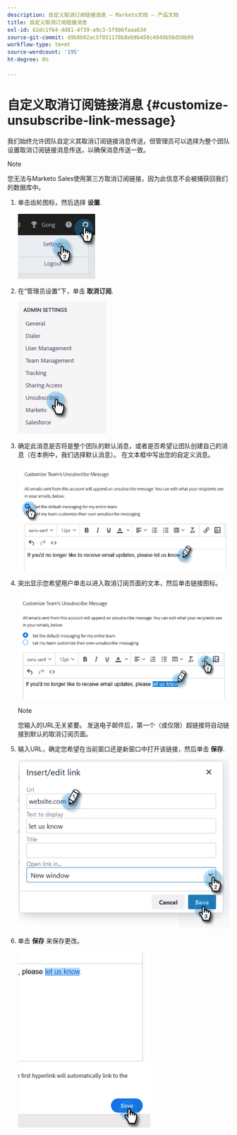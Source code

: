 ```yaml
---
description: 自定义取消订阅链接消息 — Marketo文档 — 产品文档
title: 自定义取消订阅链接消息
exl-id: 62dc1f64-dd81-4f39-a9c3-5f986faaa634
source-git-commit: d9b8b92ac5f051178b8eb9b450c4949b56d50b99
workflow-type: tm+mt
source-wordcount: '195'
ht-degree: 0%

---
```


# 自定义取消订阅链接消息 {#customize-unsubscribe-link-message}

我们始终允许团队自定义其取消订阅链接消息传送，但管理员可以选择为整个团队设置取消订阅链接消息传送，以确保消息传送一致。

>[!NOTE]
>
>您无法与Marketo Sales使用第三方取消订阅链接，因为此信息不会被捕获回我们的数据库中。

1. 单击齿轮图标，然后选择 **设置**.

   ![](assets/customize-unsubscribe-link-message-1.png)

1. 在“管理员设置”下，单击 **取消订阅**.

   ![](assets/customize-unsubscribe-link-message-2.png)

1. 确定此消息是否将是整个团队的默认消息，或者是否希望让团队创建自己的消息（在本例中，我们选择默认消息）。 在文本框中写出您的自定义消息。

   ![](assets/customize-unsubscribe-link-message-3.png)

1. 突出显示您希望用户单击以进入取消订阅页面的文本，然后单击链接图标。

   ![](assets/customize-unsubscribe-link-message-4.png)

   >[!NOTE]
   >
   >您输入的URL无关紧要。 发送电子邮件后，第一个（或仅限）超链接将自动链接到默认的取消订阅页面。

1. 输入URL，确定您希望在当前窗口还是新窗口中打开该链接，然后单击 **保存**.

   ![](assets/customize-unsubscribe-link-message-5.png)

1. 单击 **保存** 来保存更改。

   ![](assets/customize-unsubscribe-link-message-6.png)
